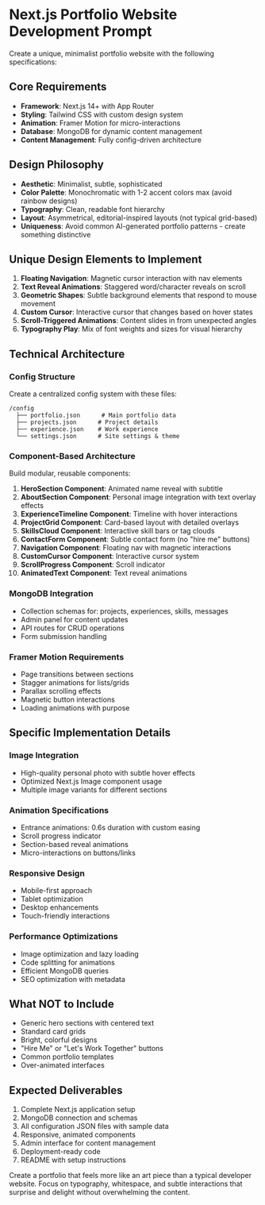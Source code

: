 # Next.js Portfolio Website Development Prompt

Create a unique, minimalist portfolio website with the following specifications:

## Core Requirements
- **Framework**: Next.js 14+ with App Router
- **Styling**: Tailwind CSS with custom design system
- **Animation**: Framer Motion for micro-interactions
- **Database**: MongoDB for dynamic content management
- **Content Management**: Fully config-driven architecture

## Design Philosophy
- **Aesthetic**: Minimalist, subtle, sophisticated
- **Color Palette**: Monochromatic with 1-2 accent colors max (avoid rainbow designs)
- **Typography**: Clean, readable font hierarchy
- **Layout**: Asymmetrical, editorial-inspired layouts (not typical grid-based)
- **Uniqueness**: Avoid common AI-generated portfolio patterns - create something distinctive

## Unique Design Elements to Implement
1. **Floating Navigation**: Magnetic cursor interaction with nav elements
2. **Text Reveal Animations**: Staggered word/character reveals on scroll
3. **Geometric Shapes**: Subtle background elements that respond to mouse movement
4. **Custom Cursor**: Interactive cursor that changes based on hover states
5. **Scroll-Triggered Animations**: Content slides in from unexpected angles
6. **Typography Play**: Mix of font weights and sizes for visual hierarchy

## Technical Architecture

### Config Structure
Create a centralized config system with these files:
```
/config
  ├── portfolio.json      # Main portfolio data
  ├── projects.json      # Project details
  ├── experience.json    # Work experience
  └── settings.json      # Site settings & theme
```

### Component-Based Architecture
Build modular, reusable components:

1. **HeroSection Component**: Animated name reveal with subtitle
2. **AboutSection Component**: Personal image integration with text overlay effects
3. **ExperienceTimeline Component**: Timeline with hover interactions
4. **ProjectGrid Component**: Card-based layout with detailed overlays
5. **SkillsCloud Component**: Interactive skill bars or tag clouds
6. **ContactForm Component**: Subtle contact form (no "hire me" buttons)
7. **Navigation Component**: Floating nav with magnetic interactions
8. **CustomCursor Component**: Interactive cursor system
9. **ScrollProgress Component**: Scroll indicator
10. **AnimatedText Component**: Text reveal animations

### MongoDB Integration
- Collection schemas for: projects, experiences, skills, messages
- Admin panel for content updates
- API routes for CRUD operations
- Form submission handling

### Framer Motion Requirements
- Page transitions between sections
- Stagger animations for lists/grids
- Parallax scrolling effects
- Magnetic button interactions
- Loading animations with purpose

## Specific Implementation Details

### Image Integration
- High-quality personal photo with subtle hover effects
- Optimized Next.js Image component usage
- Multiple image variants for different sections

### Animation Specifications
- Entrance animations: 0.6s duration with custom easing
- Scroll progress indicator
- Section-based reveal animations
- Micro-interactions on buttons/links

### Responsive Design
- Mobile-first approach
- Tablet optimization
- Desktop enhancements
- Touch-friendly interactions

### Performance Optimizations
- Image optimization and lazy loading
- Code splitting for animations
- Efficient MongoDB queries
- SEO optimization with metadata

## What NOT to Include
- Generic hero sections with centered text
- Standard card grids
- Bright, colorful designs
- "Hire Me" or "Let's Work Together" buttons
- Common portfolio templates
- Over-animated interfaces

## Expected Deliverables
1. Complete Next.js application setup
2. MongoDB connection and schemas
3. All configuration JSON files with sample data
4. Responsive, animated components
5. Admin interface for content management
6. Deployment-ready code
7. README with setup instructions

Create a portfolio that feels more like an art piece than a typical developer website. Focus on typography, whitespace, and subtle interactions that surprise and delight without overwhelming the content.
